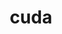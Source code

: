 ---
title: "cuda"
layout: cache
categories: [package, develop]
meta: {"versions": ["11.4.4", "11.5.2", "11.7.0", "11.8.0", "12.0.0"], "compilers": ["gcc@=11.1.0", "gcc@=11.3.0", "gcc@=7.3.1"], "oss": ["amzn2", "ubuntu20.04", "ubuntu22.04"], "platforms": ["linux"], "targets": ["aarch64", "graviton2", "ivybridge", "ppc64le", "x86_64_v3"], "stacks": ["aws-isc", "e4s", "e4s-power", "gpu-tests", "ml-linux-x86_64-cuda", "radiuss-aws", "radiuss-aws-aarch64", "root"], "num_specs": 37, "num_specs_by_stack": {"root": 37, "radiuss-aws-aarch64": 9, "radiuss-aws": 8, "ml-linux-x86_64-cuda": 4, "aws-isc": 2, "e4s-power": 4, "e4s": 5, "gpu-tests": 2}}
spec_details: [{"hash": "loyd2df5uqpbxe64vj74ku5mrwjhfnu2", "compiler": "gcc@=7.3.1", "versions": ["11.7.0"], "os": "amzn2", "platform": "linux", "target": "aarch64", "variants": ["~allow-unsupported-compilers", "~dev"], "stacks": ["root", "radiuss-aws-aarch64"], "size": "-", "tarball": "https://binaries.spack.io/develop/build_cache/linux-amzn2-aarch64/gcc-7.3.1/cuda-11.7.0/linux-amzn2-aarch64-gcc-7.3.1-cuda-11.7.0-loyd2df5uqpbxe64vj74ku5mrwjhfnu2.spack"}, {"hash": "vriupizbxatlcrjlci5akpvd2elhdlmp", "compiler": "gcc@=7.3.1", "versions": ["11.7.0"], "os": "amzn2", "platform": "linux", "target": "aarch64", "variants": ["~allow-unsupported-compilers", "~dev"], "stacks": ["root", "radiuss-aws-aarch64"], "size": "-", "tarball": "https://binaries.spack.io/develop/build_cache/linux-amzn2-aarch64/gcc-7.3.1/cuda-11.7.0/linux-amzn2-aarch64-gcc-7.3.1-cuda-11.7.0-vriupizbxatlcrjlci5akpvd2elhdlmp.spack"}, {"hash": "5b2ol6czugs7kp5mqk4brbhfkjic6qnx", "compiler": "gcc@=7.3.1", "versions": ["11.7.0"], "os": "amzn2", "platform": "linux", "target": "aarch64", "variants": ["~allow-unsupported-compilers", "~dev"], "stacks": ["root", "radiuss-aws-aarch64"], "size": "-", "tarball": "https://binaries.spack.io/develop/build_cache/linux-amzn2-aarch64/gcc-7.3.1/cuda-11.7.0/linux-amzn2-aarch64-gcc-7.3.1-cuda-11.7.0-5b2ol6czugs7kp5mqk4brbhfkjic6qnx.spack"}, {"hash": "httf45xba25swifuhcvwauvwotw2ax5n", "compiler": "gcc@=7.3.1", "versions": ["11.7.0"], "os": "amzn2", "platform": "linux", "target": "aarch64", "variants": ["~allow-unsupported-compilers", "~dev"], "stacks": ["root", "radiuss-aws-aarch64"], "size": "-", "tarball": "https://binaries.spack.io/develop/build_cache/linux-amzn2-aarch64/gcc-7.3.1/cuda-11.7.0/linux-amzn2-aarch64-gcc-7.3.1-cuda-11.7.0-httf45xba25swifuhcvwauvwotw2ax5n.spack"}, {"hash": "zkkul6gb4upvpimvkinavt3uzjm5pxxs", "compiler": "gcc@=7.3.1", "versions": ["11.7.0"], "os": "amzn2", "platform": "linux", "target": "graviton2", "variants": ["~allow-unsupported-compilers", "~dev"], "stacks": ["root", "radiuss-aws-aarch64"], "size": "-", "tarball": "https://binaries.spack.io/develop/build_cache/linux-amzn2-graviton2/gcc-7.3.1/cuda-11.7.0/linux-amzn2-graviton2-gcc-7.3.1-cuda-11.7.0-zkkul6gb4upvpimvkinavt3uzjm5pxxs.spack"}, {"hash": "vv5fmtg7544fm4efplbvknbqcbgeexbx", "compiler": "gcc@=7.3.1", "versions": ["11.7.0"], "os": "amzn2", "platform": "linux", "target": "graviton2", "variants": ["~allow-unsupported-compilers", "~dev"], "stacks": ["root", "radiuss-aws-aarch64"], "size": "-", "tarball": "https://binaries.spack.io/develop/build_cache/linux-amzn2-graviton2/gcc-7.3.1/cuda-11.7.0/linux-amzn2-graviton2-gcc-7.3.1-cuda-11.7.0-vv5fmtg7544fm4efplbvknbqcbgeexbx.spack"}, {"hash": "3fxhc6ncjqgbo4nkhtfeiyndtsuwbt34", "compiler": "gcc@=7.3.1", "versions": ["11.7.0"], "os": "amzn2", "platform": "linux", "target": "graviton2", "variants": ["~allow-unsupported-compilers", "~dev"], "stacks": ["root", "radiuss-aws-aarch64"], "size": "-", "tarball": "https://binaries.spack.io/develop/build_cache/linux-amzn2-graviton2/gcc-7.3.1/cuda-11.7.0/linux-amzn2-graviton2-gcc-7.3.1-cuda-11.7.0-3fxhc6ncjqgbo4nkhtfeiyndtsuwbt34.spack"}, {"hash": "4u2iwkhc2muwq64nqvn76y6dsmqiv444", "compiler": "gcc@=7.3.1", "versions": ["11.7.0"], "os": "amzn2", "platform": "linux", "target": "graviton2", "variants": ["~allow-unsupported-compilers", "~dev"], "stacks": ["root", "radiuss-aws-aarch64"], "size": "-", "tarball": "https://binaries.spack.io/develop/build_cache/linux-amzn2-graviton2/gcc-7.3.1/cuda-11.7.0/linux-amzn2-graviton2-gcc-7.3.1-cuda-11.7.0-4u2iwkhc2muwq64nqvn76y6dsmqiv444.spack"}, {"hash": "fwzirhjfbamcvfcm5m43kmnjmjw4ksjt", "compiler": "gcc@=7.3.1", "versions": ["11.7.0"], "os": "amzn2", "platform": "linux", "target": "graviton2", "variants": ["~allow-unsupported-compilers", "~dev"], "stacks": ["root", "radiuss-aws-aarch64"], "size": "-", "tarball": "https://binaries.spack.io/develop/build_cache/linux-amzn2-graviton2/gcc-7.3.1/cuda-11.7.0/linux-amzn2-graviton2-gcc-7.3.1-cuda-11.7.0-fwzirhjfbamcvfcm5m43kmnjmjw4ksjt.spack"}, {"hash": "erkiv2kl4vdv4wkgyjjhts6toujox422", "compiler": "gcc@=7.3.1", "versions": ["11.8.0"], "os": "amzn2", "platform": "linux", "target": "ivybridge", "variants": ["~allow-unsupported-compilers", "build_system=generic", "~dev"], "stacks": ["root"], "size": "-", "tarball": "https://binaries.spack.io/develop/build_cache/linux-amzn2-ivybridge/gcc-7.3.1/cuda-11.8.0/linux-amzn2-ivybridge-gcc-7.3.1-cuda-11.8.0-erkiv2kl4vdv4wkgyjjhts6toujox422.spack"}, {"hash": "iegszskx4c3psylqwxjggu2hoimz57uz", "compiler": "gcc@=7.3.1", "versions": ["11.4.4"], "os": "amzn2", "platform": "linux", "target": "ivybridge", "variants": ["~allow-unsupported-compilers", "build_system=generic", "~dev"], "stacks": ["root"], "size": "-", "tarball": "https://binaries.spack.io/develop/build_cache/linux-amzn2-ivybridge/gcc-7.3.1/cuda-11.4.4/linux-amzn2-ivybridge-gcc-7.3.1-cuda-11.4.4-iegszskx4c3psylqwxjggu2hoimz57uz.spack"}, {"hash": "6inhipfihiodrw7ik2ipe5r5pe4krvcm", "compiler": "gcc@=7.3.1", "versions": ["11.7.0"], "os": "amzn2", "platform": "linux", "target": "x86_64_v3", "variants": ["~allow-unsupported-compilers", "~dev"], "stacks": ["root", "radiuss-aws"], "size": "-", "tarball": "https://binaries.spack.io/develop/build_cache/linux-amzn2-x86_64_v3/gcc-7.3.1/cuda-11.7.0/linux-amzn2-x86_64_v3-gcc-7.3.1-cuda-11.7.0-6inhipfihiodrw7ik2ipe5r5pe4krvcm.spack"}, {"hash": "rdg36xfc5v6uf2jrlvqrqalqq345n5zg", "compiler": "gcc@=7.3.1", "versions": ["11.7.0"], "os": "amzn2", "platform": "linux", "target": "x86_64_v3", "variants": ["~allow-unsupported-compilers", "~dev"], "stacks": ["root", "radiuss-aws"], "size": "-", "tarball": "https://binaries.spack.io/develop/build_cache/linux-amzn2-x86_64_v3/gcc-7.3.1/cuda-11.7.0/linux-amzn2-x86_64_v3-gcc-7.3.1-cuda-11.7.0-rdg36xfc5v6uf2jrlvqrqalqq345n5zg.spack"}, {"hash": "aum3c5o7u6vrkaea57ijxxcwxevhsmoz", "compiler": "gcc@=7.3.1", "versions": ["11.8.0"], "os": "amzn2", "platform": "linux", "target": "x86_64_v3", "variants": ["~allow-unsupported-compilers", "build_system=generic", "~dev"], "stacks": ["root", "radiuss-aws"], "size": "-", "tarball": "https://binaries.spack.io/develop/build_cache/linux-amzn2-x86_64_v3/gcc-7.3.1/cuda-11.8.0/linux-amzn2-x86_64_v3-gcc-7.3.1-cuda-11.8.0-aum3c5o7u6vrkaea57ijxxcwxevhsmoz.spack"}, {"hash": "jl3tn2fpeyfyk2vzkyaa4drwoayxw4nq", "compiler": "gcc@=7.3.1", "versions": ["11.8.0"], "os": "amzn2", "platform": "linux", "target": "x86_64_v3", "variants": ["~allow-unsupported-compilers", "build_system=generic", "~dev"], "stacks": ["root", "ml-linux-x86_64-cuda", "radiuss-aws"], "size": "-", "tarball": "https://binaries.spack.io/develop/build_cache/linux-amzn2-x86_64_v3/gcc-7.3.1/cuda-11.8.0/linux-amzn2-x86_64_v3-gcc-7.3.1-cuda-11.8.0-jl3tn2fpeyfyk2vzkyaa4drwoayxw4nq.spack"}, {"hash": "erxheqapplquvpgaoddfg72xyjvi7kuh", "compiler": "gcc@=7.3.1", "versions": ["11.7.0"], "os": "amzn2", "platform": "linux", "target": "x86_64_v3", "variants": ["~allow-unsupported-compilers", "~dev"], "stacks": ["root", "radiuss-aws"], "size": "-", "tarball": "https://binaries.spack.io/develop/build_cache/linux-amzn2-x86_64_v3/gcc-7.3.1/cuda-11.7.0/linux-amzn2-x86_64_v3-gcc-7.3.1-cuda-11.7.0-erxheqapplquvpgaoddfg72xyjvi7kuh.spack"}, {"hash": "jjzq3j5jji4shfeeomle4jrwi5beci3z", "compiler": "gcc@=7.3.1", "versions": ["11.8.0"], "os": "amzn2", "platform": "linux", "target": "x86_64_v3", "variants": ["~allow-unsupported-compilers", "build_system=generic", "~dev"], "stacks": ["root", "radiuss-aws"], "size": "-", "tarball": "https://binaries.spack.io/develop/build_cache/linux-amzn2-x86_64_v3/gcc-7.3.1/cuda-11.8.0/linux-amzn2-x86_64_v3-gcc-7.3.1-cuda-11.8.0-jjzq3j5jji4shfeeomle4jrwi5beci3z.spack"}, {"hash": "xqkzvojutgmshxc64sjupuc4rheihdoi", "compiler": "gcc@=7.3.1", "versions": ["11.7.0"], "os": "amzn2", "platform": "linux", "target": "x86_64_v3", "variants": ["~allow-unsupported-compilers", "~dev"], "stacks": ["root", "radiuss-aws"], "size": "-", "tarball": "https://binaries.spack.io/develop/build_cache/linux-amzn2-x86_64_v3/gcc-7.3.1/cuda-11.7.0/linux-amzn2-x86_64_v3-gcc-7.3.1-cuda-11.7.0-xqkzvojutgmshxc64sjupuc4rheihdoi.spack"}, {"hash": "mpxhbiiowwrmamxrqbjgvq44azhzl6ya", "compiler": "gcc@=7.3.1", "versions": ["11.8.0"], "os": "amzn2", "platform": "linux", "target": "x86_64_v3", "variants": ["~allow-unsupported-compilers", "build_system=generic", "~dev"], "stacks": ["root", "aws-isc"], "size": "-", "tarball": "https://binaries.spack.io/develop/build_cache/linux-amzn2-x86_64_v3/gcc-7.3.1/cuda-11.8.0/linux-amzn2-x86_64_v3-gcc-7.3.1-cuda-11.8.0-mpxhbiiowwrmamxrqbjgvq44azhzl6ya.spack"}, {"hash": "tkozg4ieezd6b6upqg7vpnzg25plgkka", "compiler": "gcc@=7.3.1", "versions": ["11.8.0"], "os": "amzn2", "platform": "linux", "target": "x86_64_v3", "variants": ["~allow-unsupported-compilers", "build_system=generic", "~dev"], "stacks": ["root", "aws-isc"], "size": "-", "tarball": "https://binaries.spack.io/develop/build_cache/linux-amzn2-x86_64_v3/gcc-7.3.1/cuda-11.8.0/linux-amzn2-x86_64_v3-gcc-7.3.1-cuda-11.8.0-tkozg4ieezd6b6upqg7vpnzg25plgkka.spack"}, {"hash": "o2xd2tkjb4ixlnvh5df2uyohcjmxuz5s", "compiler": "gcc@=7.3.1", "versions": ["11.4.4"], "os": "amzn2", "platform": "linux", "target": "x86_64_v3", "variants": ["~allow-unsupported-compilers", "build_system=generic", "~dev"], "stacks": ["root"], "size": "-", "tarball": "https://binaries.spack.io/develop/build_cache/linux-amzn2-x86_64_v3/gcc-7.3.1/cuda-11.4.4/linux-amzn2-x86_64_v3-gcc-7.3.1-cuda-11.4.4-o2xd2tkjb4ixlnvh5df2uyohcjmxuz5s.spack"}, {"hash": "hxrnm3gjqrww5bbfpltdkhkvs73an5sb", "compiler": "gcc@=7.3.1", "versions": ["11.4.4"], "os": "amzn2", "platform": "linux", "target": "x86_64_v3", "variants": ["~allow-unsupported-compilers", "~dev"], "stacks": ["root"], "size": "-", "tarball": "https://binaries.spack.io/develop/build_cache/linux-amzn2-x86_64_v3/gcc-7.3.1/cuda-11.4.4/linux-amzn2-x86_64_v3-gcc-7.3.1-cuda-11.4.4-hxrnm3gjqrww5bbfpltdkhkvs73an5sb.spack"}, {"hash": "mp2pvxqftsftutikhih7t6npbassi4jy", "compiler": "gcc@=7.3.1", "versions": ["11.4.4"], "os": "amzn2", "platform": "linux", "target": "x86_64_v3", "variants": ["~allow-unsupported-compilers", "build_system=generic", "~dev"], "stacks": ["root", "ml-linux-x86_64-cuda"], "size": "-", "tarball": "https://binaries.spack.io/develop/build_cache/linux-amzn2-x86_64_v3/gcc-7.3.1/cuda-11.4.4/linux-amzn2-x86_64_v3-gcc-7.3.1-cuda-11.4.4-mp2pvxqftsftutikhih7t6npbassi4jy.spack"}, {"hash": "vqtkv36khhrugwfketveisv4irckilcc", "compiler": "gcc@=7.3.1", "versions": ["11.8.0"], "os": "amzn2", "platform": "linux", "target": "x86_64_v3", "variants": ["~allow-unsupported-compilers", "~dev"], "stacks": ["root", "radiuss-aws"], "size": "-", "tarball": "https://binaries.spack.io/develop/build_cache/linux-amzn2-x86_64_v3/gcc-7.3.1/cuda-11.8.0/linux-amzn2-x86_64_v3-gcc-7.3.1-cuda-11.8.0-vqtkv36khhrugwfketveisv4irckilcc.spack"}, {"hash": "ksbe65iq6lhghbeyvym5zf3q4oth7afb", "compiler": "gcc@=11.1.0", "versions": ["11.7.0"], "os": "ubuntu20.04", "platform": "linux", "target": "ppc64le", "variants": ["~allow-unsupported-compilers", "build_system=generic", "~dev"], "stacks": ["root", "e4s-power"], "size": "-", "tarball": "https://binaries.spack.io/develop/build_cache/linux-ubuntu20.04-ppc64le/gcc-11.1.0/cuda-11.7.0/linux-ubuntu20.04-ppc64le-gcc-11.1.0-cuda-11.7.0-ksbe65iq6lhghbeyvym5zf3q4oth7afb.spack"}, {"hash": "272y7msfucwofdrebwj74ccwo4tvw7lc", "compiler": "gcc@=11.1.0", "versions": ["11.7.0"], "os": "ubuntu20.04", "platform": "linux", "target": "ppc64le", "variants": ["~allow-unsupported-compilers", "build_system=generic", "~dev"], "stacks": ["root", "e4s-power"], "size": "-", "tarball": "https://binaries.spack.io/develop/build_cache/linux-ubuntu20.04-ppc64le/gcc-11.1.0/cuda-11.7.0/linux-ubuntu20.04-ppc64le-gcc-11.1.0-cuda-11.7.0-272y7msfucwofdrebwj74ccwo4tvw7lc.spack"}, {"hash": "vmgpthmrlnw4k7cat7huwx4fsyhyis3a", "compiler": "gcc@=11.1.0", "versions": ["11.5.2"], "os": "ubuntu20.04", "platform": "linux", "target": "ppc64le", "variants": ["~allow-unsupported-compilers", "build_system=generic", "~dev"], "stacks": ["root", "e4s-power"], "size": "-", "tarball": "https://binaries.spack.io/develop/build_cache/linux-ubuntu20.04-ppc64le/gcc-11.1.0/cuda-11.5.2/linux-ubuntu20.04-ppc64le-gcc-11.1.0-cuda-11.5.2-vmgpthmrlnw4k7cat7huwx4fsyhyis3a.spack"}, {"hash": "f55qoufho3hzu3p4elhybrdc6sqq4qoc", "compiler": "gcc@=11.1.0", "versions": ["11.5.2"], "os": "ubuntu20.04", "platform": "linux", "target": "ppc64le", "variants": ["~allow-unsupported-compilers", "build_system=generic", "~dev"], "stacks": ["root", "e4s-power"], "size": "-", "tarball": "https://binaries.spack.io/develop/build_cache/linux-ubuntu20.04-ppc64le/gcc-11.1.0/cuda-11.5.2/linux-ubuntu20.04-ppc64le-gcc-11.1.0-cuda-11.5.2-f55qoufho3hzu3p4elhybrdc6sqq4qoc.spack"}, {"hash": "4zzxmrigiedmuayangknywbw43puulrj", "compiler": "gcc@=11.1.0", "versions": ["11.7.0"], "os": "ubuntu20.04", "platform": "linux", "target": "x86_64_v3", "variants": ["~allow-unsupported-compilers", "build_system=generic", "~dev"], "stacks": ["root", "e4s"], "size": "-", "tarball": "https://binaries.spack.io/develop/build_cache/linux-ubuntu20.04-x86_64_v3/gcc-11.1.0/cuda-11.7.0/linux-ubuntu20.04-x86_64_v3-gcc-11.1.0-cuda-11.7.0-4zzxmrigiedmuayangknywbw43puulrj.spack"}, {"hash": "2ypwekffmhiagwl5upk37fvlueit3dl7", "compiler": "gcc@=11.1.0", "versions": ["11.7.0"], "os": "ubuntu20.04", "platform": "linux", "target": "x86_64_v3", "variants": ["~allow-unsupported-compilers", "build_system=generic", "~dev"], "stacks": ["root", "e4s"], "size": "-", "tarball": "https://binaries.spack.io/develop/build_cache/linux-ubuntu20.04-x86_64_v3/gcc-11.1.0/cuda-11.7.0/linux-ubuntu20.04-x86_64_v3-gcc-11.1.0-cuda-11.7.0-2ypwekffmhiagwl5upk37fvlueit3dl7.spack"}, {"hash": "ldwc5wbxd6tvgktummnzpg6a5zjrj4sk", "compiler": "gcc@=11.1.0", "versions": ["12.0.0"], "os": "ubuntu20.04", "platform": "linux", "target": "x86_64_v3", "variants": ["~allow-unsupported-compilers", "build_system=generic", "~dev"], "stacks": ["root", "gpu-tests"], "size": "-", "tarball": "https://binaries.spack.io/develop/build_cache/linux-ubuntu20.04-x86_64_v3/gcc-11.1.0/cuda-12.0.0/linux-ubuntu20.04-x86_64_v3-gcc-11.1.0-cuda-12.0.0-ldwc5wbxd6tvgktummnzpg6a5zjrj4sk.spack"}, {"hash": "vylzy2esjrr4vl7kvorg6kb52a3q7tfo", "compiler": "gcc@=11.1.0", "versions": ["12.0.0"], "os": "ubuntu20.04", "platform": "linux", "target": "x86_64_v3", "variants": ["~allow-unsupported-compilers", "build_system=generic", "~dev"], "stacks": ["root", "gpu-tests"], "size": "-", "tarball": "https://binaries.spack.io/develop/build_cache/linux-ubuntu20.04-x86_64_v3/gcc-11.1.0/cuda-12.0.0/linux-ubuntu20.04-x86_64_v3-gcc-11.1.0-cuda-12.0.0-vylzy2esjrr4vl7kvorg6kb52a3q7tfo.spack"}, {"hash": "mooytjhmhpf2fadyn5icpzefe4yoxgbo", "compiler": "gcc@=11.1.0", "versions": ["11.5.2"], "os": "ubuntu20.04", "platform": "linux", "target": "x86_64_v3", "variants": ["~allow-unsupported-compilers", "build_system=generic", "~dev"], "stacks": ["root", "e4s"], "size": "-", "tarball": "https://binaries.spack.io/develop/build_cache/linux-ubuntu20.04-x86_64_v3/gcc-11.1.0/cuda-11.5.2/linux-ubuntu20.04-x86_64_v3-gcc-11.1.0-cuda-11.5.2-mooytjhmhpf2fadyn5icpzefe4yoxgbo.spack"}, {"hash": "6bdjzowfcfz32h5a7dzwf3o4ehpnqj6h", "compiler": "gcc@=11.1.0", "versions": ["11.8.0"], "os": "ubuntu20.04", "platform": "linux", "target": "x86_64_v3", "variants": ["~allow-unsupported-compilers", "build_system=generic", "~dev"], "stacks": ["root", "e4s"], "size": "-", "tarball": "https://binaries.spack.io/develop/build_cache/linux-ubuntu20.04-x86_64_v3/gcc-11.1.0/cuda-11.8.0/linux-ubuntu20.04-x86_64_v3-gcc-11.1.0-cuda-11.8.0-6bdjzowfcfz32h5a7dzwf3o4ehpnqj6h.spack"}, {"hash": "sqa2wjw3a3lo2zdwhrdydbaft3c73ik5", "compiler": "gcc@=11.1.0", "versions": ["11.5.2"], "os": "ubuntu20.04", "platform": "linux", "target": "x86_64_v3", "variants": ["~allow-unsupported-compilers", "build_system=generic", "~dev"], "stacks": ["root", "e4s"], "size": "-", "tarball": "https://binaries.spack.io/develop/build_cache/linux-ubuntu20.04-x86_64_v3/gcc-11.1.0/cuda-11.5.2/linux-ubuntu20.04-x86_64_v3-gcc-11.1.0-cuda-11.5.2-sqa2wjw3a3lo2zdwhrdydbaft3c73ik5.spack"}, {"hash": "xi2p6txjhu6j5pjo3yy7ycem6rcyzuj5", "compiler": "gcc@=11.3.0", "versions": ["11.8.0"], "os": "ubuntu22.04", "platform": "linux", "target": "x86_64_v3", "variants": ["~allow-unsupported-compilers", "build_system=generic", "~dev"], "stacks": ["root", "ml-linux-x86_64-cuda"], "size": "-", "tarball": "https://binaries.spack.io/develop/build_cache/linux-ubuntu22.04-x86_64_v3/gcc-11.3.0/cuda-11.8.0/linux-ubuntu22.04-x86_64_v3-gcc-11.3.0-cuda-11.8.0-xi2p6txjhu6j5pjo3yy7ycem6rcyzuj5.spack"}, {"hash": "irye2bf5j42heyn4lmvutsuxt7n3zqlm", "compiler": "gcc@=11.3.0", "versions": ["11.8.0"], "os": "ubuntu22.04", "platform": "linux", "target": "x86_64_v3", "variants": ["~allow-unsupported-compilers", "build_system=generic", "~dev"], "stacks": ["root", "ml-linux-x86_64-cuda"], "size": "-", "tarball": "https://binaries.spack.io/develop/build_cache/linux-ubuntu22.04-x86_64_v3/gcc-11.3.0/cuda-11.8.0/linux-ubuntu22.04-x86_64_v3-gcc-11.3.0-cuda-11.8.0-irye2bf5j42heyn4lmvutsuxt7n3zqlm.spack"}]
---